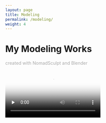 ```yaml
---
layout: page
title: Modeling
permalink: /modeling/
weight: 4
---
```


# My Modeling Works
<p style="color:DarkGrey">
created with NomadSculpt and Blender
</p>

<video id="video" controls="" preload="none" poster="封面">
      <source id="mp4" src="[mp4格式视频](https://streamable.com/gqy4pl)" type="video/mp4">
</videos>
